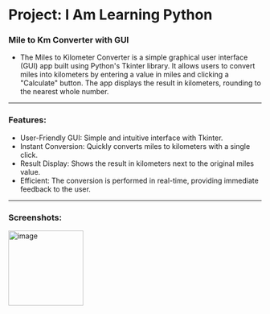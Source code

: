 # Project: I Am Learning Python

### Mile to Km Converter with GUI

- The Miles to Kilometer Converter is a simple graphical user interface (GUI) app built using Python's Tkinter library. It allows users to convert miles into kilometers by entering a value in miles and clicking a "Calculate" button. The app displays the result in kilometers, rounding to the nearest whole number.

---

### Features:

- User-Friendly GUI: Simple and intuitive interface with Tkinter.
- Instant Conversion: Quickly converts miles to kilometers with a single click.
- Result Display: Shows the result in kilometers next to the original miles value.
- Efficient: The conversion is performed in real-time, providing immediate feedback to the user.

---

### Screenshots:

<img width="149" alt="image" src="https://github.com/user-attachments/assets/fb08efc8-8c01-4a8a-bd9f-d0d6cdae4f61">
